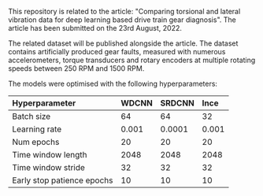 This repository is related to the article: "Comparing torsional and lateral vibration data for deep learning based drive train gear
diagnosis". The article has been submitted on the 23rd August, 2022.

The related dataset will be published alongside the article. The dataset contains artificially produced gear faults, measured with numerous accelerometers, torque transducers and rotary encoders at multiple rotating speeds between 250 RPM and 1500 RPM.

The models were optimised with the following hyperparameters:

| Hyperparameter | WDCNN | SRDCNN | Ince |
| :---  | :--- | :--- | :--- |
| Batch size | 64 | 64 | 32 |
| Learning rate| 0.001 | 0.0001 | 0.001 |
| Num epochs | 20 | 20 | 20 |
| Time window length | 2048 | 2048 | 2048 |
| Time window stride | 32 | 32 | 32 |
| Early stop patience epochs | 10 | 10 | 10 |
